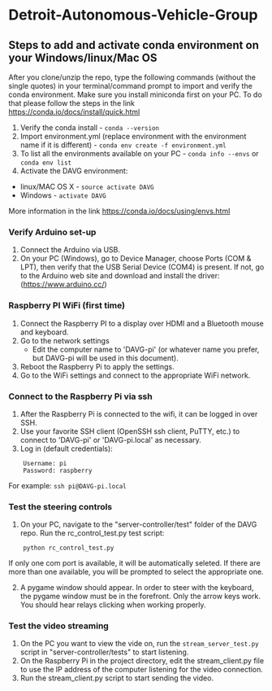 # Detroit-Autonomous-Vehicle-Group

## Steps to add and activate conda environment on your Windows/linux/Mac OS

After you clone/unzip the repo, type the following commands (without the single quotes) in your terminal/command prompt to import and verify the conda environment. Make sure you install miniconda first on your PC. To do that please follow the steps in the link https://conda.io/docs/install/quick.html

1. Verify the conda install - `conda --version`
2. Import environment.yml (replace environment with the environment name if it is different) - `conda env create -f environment.yml`
3. To list all the environments available on your PC - `conda info --envs` or `conda env list`
4. Activate the DAVG environment:
  * linux/MAC OS X - `source activate DAVG`
  * Windows - `activate DAVG`

More information in the link https://conda.io/docs/using/envs.html

### Verify Arduino set-up

1. Connect the Arduino via USB.
2. On your PC (Windows), go to Device Manager, choose Ports (COM & LPT), then verify that the USB Serial Device (COM4) is present.
 If not, go to the Arduino web site and download and install the driver: (https://www.arduino.cc/)

### Raspberry PI WiFi (first time)

1. Connect the Raspberry PI to a display over HDMI and a Bluetooth mouse and keyboard.
2. Go to the network settings
   - Edit the computer name to 'DAVG-pi' (or whatever name you prefer, but DAVG-pi will be used in this document).
3. Reboot the Raspberry Pi to apply the settings.
4. Go to the WiFi settings and connect to the appropriate WiFi network.

### Connect to the Raspberry Pi via ssh

1. After the Raspberry Pi is connected to the wifi, it can be logged in over SSH.
2. Use your favorite SSH client (OpenSSH ssh client, PuTTY, etc.) to connect to 'DAVG-pi' or 'DAVG-pi.local' as necessary.
3. Log in (default credentials):

```
    Username: pi
    Password: raspberry
```
For example:
    ```ssh pi@DAVG-pi.local```

### Test the steering controls

1. On your PC, navigate to the "server-controller/test" folder of the DAVG repo. Run the rc_control_test.py test script:

```
    python rc_control_test.py
```

If only one com port is available, it will be automatically seleted. If there are more than one available, you will be prompted to select the appropriate one.

2. A pygame window should appear. In order to steer with the keyboard, the pygame window must be in the forefront. Only the arrow keys work. You should hear relays clicking when working properly.

### Test the video streaming

1. On the PC you want to view the vide on, run the `stream_server_test.py` script in "server-controller/tests" to start listening.
2. On the Raspberry Pi in the project directory, edit the stream_client.py file to use the IP address of the computer listening for the video connection.
3. Run the stream_client.py script to start sending the video. 
